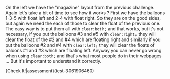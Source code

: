 On the left we have the "magazine" layout from the previous challenge. Again let's take a bit of time to see how it works ?
First we have the balloons 1-3-5 with float left and 2-4 with float right. So they are on the good sides, but again we need the each of those to clear the float of the previous one. The easy way is to put them all with `clear:both;` and that works, but it's not necessary, if you put the balloons #3 and #5 with `clear:right;` they will clear the float of the #2 and #4 which are floating right and similarly if you put the balloons #2 and #4 with `clear:left;` they will clear the floats of baloons #1 and #3 which are floating left. Anyway you can never go wrong when using `clear:both;` and that's what most people do in their webpages ... But it's important to understand it correctly.

{Check It!|assessment}(test-3061906460)
